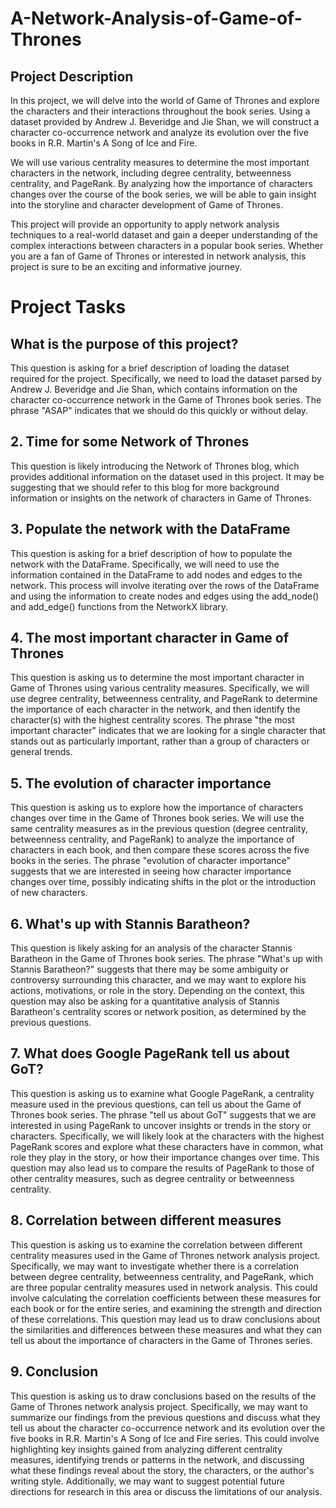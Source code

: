 # A-Network-Analysis-of-Game-of-Thrones

## Project Description

In this project, we will delve into the world of Game of Thrones and explore the characters and their interactions throughout the book series. Using a dataset provided by Andrew J. Beveridge and Jie Shan, we will construct a character co-occurrence network and analyze its evolution over the five books in R.R. Martin's A Song of Ice and Fire.

We will use various centrality measures to determine the most important characters in the network, including degree centrality, betweenness centrality, and PageRank. By analyzing how the importance of characters changes over the course of the book series, we will be able to gain insight into the storyline and character development of Game of Thrones.

This project will provide an opportunity to apply network analysis techniques to a real-world dataset and gain a deeper understanding of the complex interactions between characters in a popular book series. Whether you are a fan of Game of Thrones or interested in network analysis, this project is sure to be an exciting and informative journey.

# Project Tasks

## **What is the purpose of this project?**

This question is asking for a brief description of loading the dataset required for the project. Specifically, we need to load the dataset parsed by Andrew J. Beveridge and Jie Shan, which contains information on the character co-occurrence network in the Game of Thrones book series. The phrase "ASAP" indicates that we should do this quickly or without delay.

## **2. Time for some Network of Thrones**

This question is likely introducing the Network of Thrones blog, which provides additional information on the dataset used in this project. It may be suggesting that we should refer to this blog for more background information or insights on the network of characters in Game of Thrones.

## **3. Populate the network with the DataFrame**

This question is asking for a brief description of how to populate the network with the DataFrame. Specifically, we will need to use the information contained in the DataFrame to add nodes and edges to the network. This process will involve iterating over the rows of the DataFrame and using the information to create nodes and edges using the add_node() and add_edge() functions from the NetworkX library.

## **4. The most important character in Game of Thrones**

This question is asking us to determine the most important character in Game of Thrones using various centrality measures. Specifically, we will use degree centrality, betweenness centrality, and PageRank to determine the importance of each character in the network, and then identify the character(s) with the highest centrality scores. The phrase "the most important character" indicates that we are looking for a single character that stands out as particularly important, rather than a group of characters or general trends.

## **5. The evolution of character importance**

This question is asking us to explore how the importance of characters changes over time in the Game of Thrones book series. We will use the same centrality measures as in the previous question (degree centrality, betweenness centrality, and PageRank) to analyze the importance of characters in each book, and then compare these scores across the five books in the series. The phrase "evolution of character importance" suggests that we are interested in seeing how character importance changes over time, possibly indicating shifts in the plot or the introduction of new characters.

## **6. What's up with Stannis Baratheon?**

This question is likely asking for an analysis of the character Stannis Baratheon in the Game of Thrones book series. The phrase "What's up with Stannis Baratheon?" suggests that there may be some ambiguity or controversy surrounding this character, and we may want to explore his actions, motivations, or role in the story. Depending on the context, this question may also be asking for a quantitative analysis of Stannis Baratheon's centrality scores or network position, as determined by the previous questions.

## **7. What does Google PageRank tell us about GoT?**

This question is asking us to examine what Google PageRank, a centrality measure used in the previous questions, can tell us about the Game of Thrones book series. The phrase "tell us about GoT" suggests that we are interested in using PageRank to uncover insights or trends in the story or characters. Specifically, we will likely look at the characters with the highest PageRank scores and explore what these characters have in common, what role they play in the story, or how their importance changes over time. This question may also lead us to compare the results of PageRank to those of other centrality measures, such as degree centrality or betweenness centrality.

## **8. Correlation between different measures**

This question is asking us to examine the correlation between different centrality measures used in the Game of Thrones network analysis project. Specifically, we may want to investigate whether there is a correlation between degree centrality, betweenness centrality, and PageRank, which are three popular centrality measures used in network analysis. This could involve calculating the correlation coefficients between these measures for each book or for the entire series, and examining the strength and direction of these correlations. This question may lead us to draw conclusions about the similarities and differences between these measures and what they can tell us about the importance of characters in the Game of Thrones series.

## **9. Conclusion**

This question is asking us to draw conclusions based on the results of the Game of Thrones network analysis project. Specifically, we may want to summarize our findings from the previous questions and discuss what they tell us about the character co-occurrence network and its evolution over the five books in R.R. Martin's A Song of Ice and Fire series. This could involve highlighting key insights gained from analyzing different centrality measures, identifying trends or patterns in the network, and discussing what these findings reveal about the story, the characters, or the author's writing style. Additionally, we may want to suggest potential future directions for research in this area or discuss the limitations of our analysis.
